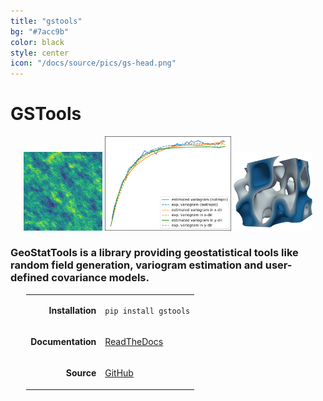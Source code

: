 ```yaml
---
title: "gstools"
bg: "#7acc9b"
color: black
style: center
icon: "/docs/source/pics/gs-head.png"
---
```


# GSTools

<p align="center">
<img src="/docs/source/pics/gs-2d.png" alt="Stable-Model" width="25%">
<img src="/docs/source/pics/gs-fit.png" alt="Variogram" width="40%">
<img src="/docs/source/pics/gs-3d.png" alt="Gau-Model" width="25%">
</p>

### GeoStatTools is a library providing geostatistical tools like random field generation, variogram estimation and **user-defined** covariance models.

<p align="center">
<table style="margin-left: auto; margin-right: auto; width: 90%;">
<tbody>
<tr>
  <td style="text-align: right;">
    <p><strong>Installation</strong></p>
  </td>
  <td style="text-align: left;">
    <p><code class="highlighter-rouge">pip install gstools</code></p>
  </td>
</tr>
<tr>
  <td style="text-align: right;">
    <p><strong>Documentation</strong></p>
  </td>
  <td style="text-align: left;">
    <a href="https://geostat-framework.readthedocs.io/projects/gstools/en/latest/">
    <p>ReadTheDocs</p>
    </a>
  </td>
</tr>
<tr>
  <td style="text-align: right;">
    <p><strong>Source</strong></p>
  </td>
  <td style="text-align: left;">
    <a href="https://github.com/GeoStat-Framework/GSTools">
    <p>GitHub</p>
    </a>
  </td>
</tr>
</tbody>
</table>
</p>
